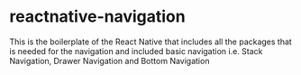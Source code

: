 # reactnative-navigation

This is the boilerplate of the React Native that includes all the packages that is needed for the navigation and included basic navigation i.e. Stack Navigation, Drawer Navigation and Bottom Navigation
